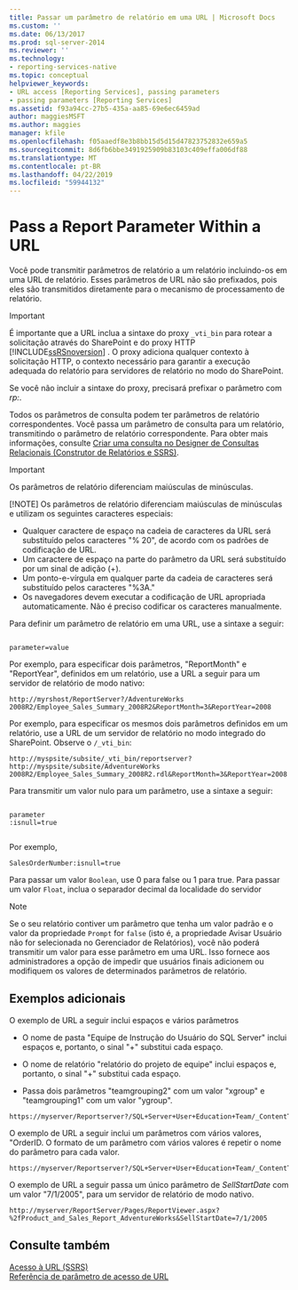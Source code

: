 ```yaml
---
title: Passar um parâmetro de relatório em uma URL | Microsoft Docs
ms.custom: ''
ms.date: 06/13/2017
ms.prod: sql-server-2014
ms.reviewer: ''
ms.technology:
- reporting-services-native
ms.topic: conceptual
helpviewer_keywords:
- URL access [Reporting Services], passing parameters
- passing parameters [Reporting Services]
ms.assetid: f93a94cc-27b5-435a-aa85-69e6ec6459ad
author: maggiesMSFT
ms.author: maggies
manager: kfile
ms.openlocfilehash: f05aaedf8e3b8bb15d5d15d47823752832e659a5
ms.sourcegitcommit: 8d6fb6bbe3491925909b83103c409effa006df88
ms.translationtype: MT
ms.contentlocale: pt-BR
ms.lasthandoff: 04/22/2019
ms.locfileid: "59944132"
---
```

# <a name="pass-a-report-parameter-within-a-url"></a>Pass a Report Parameter Within a URL
  Você pode transmitir parâmetros de relatório a um relatório incluindo-os em uma URL de relatório. Esses parâmetros de URL não são prefixados, pois eles são transmitidos diretamente para o mecanismo de processamento de relatório.  
  
> [!IMPORTANT]  
>  É importante que a URL inclua a sintaxe do proxy `_vti_bin` para rotear a solicitação através do SharePoint e do proxy HTTP [!INCLUDE[ssRSnoversion](../includes/ssrsnoversion-md.md)] . O proxy adiciona qualquer contexto à solicitação HTTP, o contexto necessário para garantir a execução adequada do relatório para servidores de relatório no modo do SharePoint.  
>   
>  Se você não incluir a sintaxe do proxy, precisará prefixar o parâmetro com *rp:*.  
  
 Todos os parâmetros de consulta podem ter parâmetros de relatório correspondentes. Você passa um parâmetro de consulta para um relatório, transmitindo o parâmetro de relatório correspondente. Para obter mais informações, consulte [Criar uma consulta no Designer de Consultas Relacionais &#40;Construtor de Relatórios e SSRS&#41;](report-data/build-a-query-in-the-relational-query-designer-report-builder-and-ssrs.md).  
  
> [!IMPORTANT]
>  Os parâmetros de relatório diferenciam maiúsculas de minúsculas.  
> 
> [!NOTE]
>  Os parâmetros de relatório diferenciam maiúsculas de minúsculas e utilizam os seguintes caracteres especiais:  
> 
>  -   Qualquer caractere de espaço na cadeia de caracteres da URL será substituído pelos caracteres "% 20", de acordo com os padrões de codificação de URL.  
> -   Um caractere de espaço na parte do parâmetro da URL será substituído por um sinal de adição (+).  
> -   Um ponto-e-vírgula em qualquer parte da cadeia de caracteres será substituído pelos caracteres "%3A."  
> -   Os navegadores devem executar a codificação de URL apropriada automaticamente. Não é preciso codificar os caracteres manualmente.  
  
 Para definir um parâmetro de relatório em uma URL, use a sintaxe a seguir:  
  
```  
  
parameter=value  
```  
  
 Por exemplo, para especificar dois parâmetros, "ReportMonth" e "ReportYear", definidos em um relatório, use a URL a seguir para um servidor de relatório de modo nativo:  
  
```  
http://myrshost/ReportServer?/AdventureWorks 2008R2/Employee_Sales_Summary_2008R2&ReportMonth=3&ReportYear=2008  
```  
  
 Por exemplo, para especificar os mesmos dois parâmetros definidos em um relatório, use a URL de um servidor de relatório no modo integrado do SharePoint. Observe o `/_vti_bin`:  
  
```  
http://myspsite/subsite/_vti_bin/reportserver?http://myspsite/subsite/AdventureWorks 2008R2/Employee_Sales_Summary_2008R2.rdl&ReportMonth=3&ReportYear=2008  
```  
  
 Para transmitir um valor nulo para um parâmetro, use a sintaxe a seguir:  
  
```  
  
parameter  
:isnull=true  
  
```  
  
 Por exemplo,  
  
```  
SalesOrderNumber:isnull=true  
```  
  
 Para passar um valor `Boolean`, use 0 para false ou 1 para true. Para passar um valor `Float`, inclua o separador decimal da localidade do servidor  
  
> [!NOTE]  
>  Se o seu relatório contiver um parâmetro que tenha um valor padrão e o valor da propriedade `Prompt` for `false` (isto é, a propriedade Avisar Usuário não for selecionada no Gerenciador de Relatórios), você não poderá transmitir um valor para esse parâmetro em uma URL. Isso fornece aos administradores a opção de impedir que usuários finais adicionem ou modifiquem os valores de determinados parâmetros de relatório.  
  
##  <a name="bkmk_examples"></a> Exemplos adicionais  
 O exemplo de URL a seguir inclui espaços e vários parâmetros  
  
-   O nome de pasta "Equipe de Instrução do Usuário do SQL Server" inclui espaços e, portanto, o sinal "+" substitui cada espaço.  
  
-   O nome de relatório "relatório do projeto de equipe" inclui espaços e, portanto, o sinal "+" substitui cada espaço.  
  
-   Passa dois parâmetros "teamgrouping2" com um valor "xgroup" e "teamgrouping1" com um valor "ygroup".  
  
```  
https://myserver/Reportserver?/SQL+Server+User+Education+Team/_ContentTeams/folder123/team+project+report&teamgrouping2=xgroup&teamgrouping1=ygroup  
```  
  
 O exemplo de URL a seguir inclui um parâmetros com vários valores, "OrderID. O formato de um parâmetro com vários valores é repetir o nome do parâmetro para cada valor.  
  
```  
https://myserver/Reportserver?/SQL+Server+User+Education+Team/_ContentTeams/folder123/team+project+report&teamgrouping2=xgroup&teamgrouping1=ygroup&OrderID=747&OrderID=787&OrderID=12  
```  
  
 O exemplo de URL a seguir passa um único parâmetro de *SellStartDate* com um valor "7/1/2005", para um servidor de relatório de modo nativo.  
  
```  
http://myserver/ReportServer/Pages/ReportViewer.aspx?%2fProduct_and_Sales_Report_AdventureWorks&SellStartDate=7/1/2005  
```  
  
## <a name="see-also"></a>Consulte também  
 [Acesso à URL &#40;SSRS&#41;](url-access-ssrs.md)   
 [Referência de parâmetro de acesso de URL](url-access-parameter-reference.md)  
  
  
